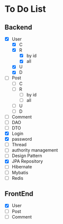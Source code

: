 # To Do List
## Backend
- [x] User
    - [x] C
    - [x] R
        - [x] by id
        - [x] all
    - [x] U
    - [x] D
- [ ] Post
    - [ ] C
    - [ ] R
        - [ ] by id
        - [ ] all
    - [ ] U
    - [ ] D
- [ ] Comment
- [ ] DAO
- [ ] DTO
- [x] Login
- [x] password
- [ ] Thread
- [ ] authority management
- [ ] Design Pattern
- [x] JPA Repository
- [ ] Hibernate
- [ ] Mybatis
- [ ] Redis

## FrontEnd
- [x] User
- [ ] Post
- [ ] Comment